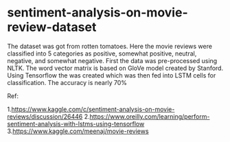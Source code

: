 # sentiment-analysis-on-movie-review-dataset
The dataset was got from rotten tomatoes. Here the movie reviews were classified into 5 categories as positive, somewhat positive, neutral, negative, and somewhat negative. First the data was pre-processed using NLTK. The word vector matrix is based on GloVe model created by Stanford. Using Tensorflow the  was created which was then fed into LSTM cells for classification. The accuracy is nearly 70%

Ref:

1.https://www.kaggle.com/c/sentiment-analysis-on-movie-reviews/discussion/26446
2.https://www.oreilly.com/learning/perform-sentiment-analysis-with-lstms-using-tensorflow
3.https://www.kaggle.com/meenaj/movie-reviews
